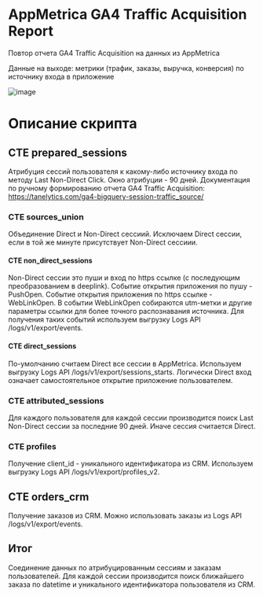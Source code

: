 # AppMetrica GA4 Traffic Acquisition Report
Повтор отчета GA4 Traffic Acquisition на данных из AppMetrica

Данные на выходе: метрики (трафик, заказы, выручка, конверсия) по источнику входа в приложение

![image](https://github.com/user-attachments/assets/073fc91b-f735-4a0f-9c4d-0bd4ea39cf92)

# Описание скрипта
## CTE prepared_sessions
Атрибуция сессий пользователя к какому-либо источнику входа по методу Last Non-Direct Click. Окно атрибуции - 90 дней. Документация по ручному формированию отчета GA4 Traffic Acquisition: https://tanelytics.com/ga4-bigquery-session-traffic_source/
### CTE sources_union
Объединение Direct и Non-Direct сессиий. Исключаем Direct сессии, если в той же минуте присутствует Non-Direct сессиии.
#### CTE non_direct_sessions
Non-Direct сессии это пуши и вход по https ссылке (с последующим преобразованием в deeplink). Событие открытия приложения по пушу - PushOpen. Событие открытия приложения по https ссылке - WebLinkOpen. В событии WebLinkOpen собираются utm-метки и другие параметры ссылки для более точного распознавания источника. Для получения таких событий используем выгрузку Logs API /logs/v1/export/events.
#### CTE direct_sessions
По-умолчанию считаем Direct все сессии в AppMetrica. Используем выгрузку Logs API /logs/v1/export/sessions_starts. Логически Direct вход означает самостоятельное открытие приложение пользователем.
### CTE attributed_sessions
Для каждого пользователя для каждой сессии производится поиск Last Non-Direct сессии за последние 90 дней. Иначе сессия считается Direct.
### CTE profiles
Получение client_id - уникального идентификатора из CRM. Используем выгрузку Logs API /logs/v1/export/profiles_v2.
## CTE orders_crm
Получение заказов из CRM. Можно использовать заказы из Logs API /logs/v1/export/events.

## Итог
Соединение данных по атрибуцированным сессиям и заказам пользователей. Для каждой сессии производится поиск ближайшего заказа по datetime и уникального идентификатора пользователя из CRM.

